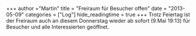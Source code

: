 +++
author ="Martin"
title = "Freiraum für Besucher offen"
date = "2013-05-09"
categories = ["Log"]
hide_readingtime = true
+++
Trotz Feiertag ist der Freiraum auch an diesem Donnerstag wieder ab sofort (9.Mai 19:13) für Besucher und alle Interessierten geöffnet.
